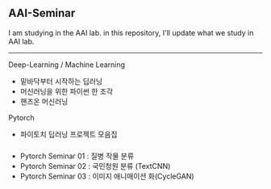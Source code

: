 ## AAI-Seminar

I am studying in the AAI lab. in this repository, I'll update what we study in AAI lab.
***
Deep-Learning / Machine Learning
* 밑바닥부터 시작하는 딥러닝
* 머신러닝을 위한 파이썬 한 조각
* 핸즈온 머신러닝

Pytorch
* 파이토치 딥러닝 프로젝트 모음집
###
- Pytorch Seminar 01 : 질병 작물 분류
- Pytorch Seminar 02 : 국민청원 분류 (TextCNN)
- Pytorch Seminar 03 : 이미지 애니매이션 화(CycleGAN)
